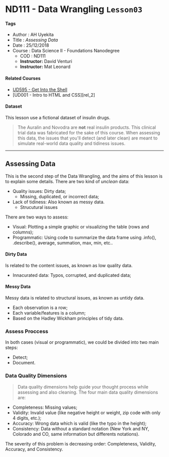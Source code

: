 # ND111 - Data Wrangling `Lesson03`

#### Tags
* Author : AH Uyekita
* Title  :  _Assessing Data_
* Date   : 25/12/2018
* Course : Data Science II - Foundations Nanodegree
    * COD    : ND111
    * **Instructor:** David Venturi
    * **Instructor:** Mat Leonard

#### Related Courses

* [UD595 - Get Into the Shell][rel_1]
* [UD001 - Intro to HTML and CSS][rel_2]

[rel_1]: https://classroom.udacity.com/courses/ud595

#### Dataset

This lesson use a fictional dataset of insulin drugs.

>The Auralin and Novodra are **not** real insulin products. This clinical trial data was fabricated for the sake of this course. When assessing this data, the issues that you'll detect (and later clean) are meant to simulate real-world data quality and tidiness issues.


********************************************************************************

## Assessing Data

This is the second step of the Data Wrangling, and the aims of this lesson is to explain some details. There are two kind of _unclean_ data:

* Quality issues: Dirty data;
    * Missing, duplicated, or incorrect data;
* Lack of tidiness: Also known as messy data.
    * Strucutural issues

There are two ways to assess:

* Visual: Plotting a simple graphic or visualizing the table (rows and columns);
* Programmatic: Using code to summarize the data frame using .info(), .describe(), average, summation, max, min, etc..

#### Dirty Data

Is related to the content issues, as known as low quality data.

* Innacurated data: Typos, corrupted, and duplicated data;

#### Messy Data

Messy data is related to structural issues, as known as untidy data.

* Each observation is a row;
* Each variable/features is a column;
* Based on the Hadley Wickham principles of tidy data.

### Assess Proccess

In both cases (visual or programmatic), we could be divided into two main steps:

* Detect;
* Document.

### Data Quality Dimensions

>Data quality dimensions help guide your thought process while assessing and also cleaning. The four main data quality dimensions are:

* Completeness: Missing values;
* Validity: Invalid value (like negative height or weight, zip code with only 4 digits, etc.);
* Accuracy: Wrong data which is valid (like the typo in the height);
* Consistency: Data without a standard notation (New York and NY, Colorado and CO, same information but differents notations).

The severity of this problem is decreasing order: Completeness, Validity, Accuracy, and Consistency.
